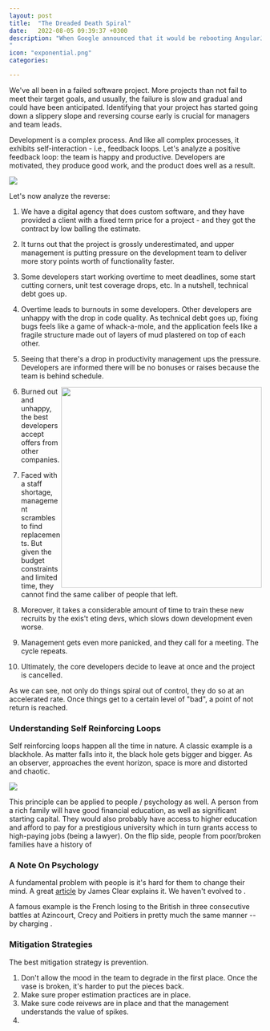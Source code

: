 ```yaml
---
layout: post
title:  "The Dreaded Death Spiral"
date:   2022-08-05 09:39:37 +0300
description: "When Google announced that it would be rebooting AngularJS and that Angular 2.0 would be effectively a new framework, a lot of companies with products built on the old version were put in a difficult situation of having to either restart building their product from scratch or continue with a deprecated technology or you some kind of hybrid solution. Continuing to build on a deprecated technology is obviously risky. As time passes, there are no more updates to the library, and finding developers willing to work on it becomes harder and harder, so this isn't really an option.
"
icon: "exponential.png"
categories: 

---
```

We've all been in a failed software project. More projects than not fail to meet their target goals, and usually, the failure is slow and gradual and could have been anticipated. Identifying that your project has started going down a slippery slope and reversing course early is crucial for managers and team leads.

Development is a complex process. And like all complex processes, it exhibits self-interaction - i.e., feedback loops. Let's analyze a positive feedback loop: the team is happy and productive. Developers are motivated, they produce good work, and the product does well as a result.

<img src="chaos.png" class="img" />

Let's now analyze the reverse:

1. We have a digital agency that does custom software, and they have provided a client with a fixed term price for a project - and they got the contract by low balling the estimate. 

2. It turns out that the project is grossly underestimated, and upper management is putting pressure on the development team to deliver more story points worth of functionality faster.

3. Some developers start working overtime to meet deadlines, some start cutting corners, unit test coverage drops, etc. In a nutshell, technical debt goes up.

4. Overtime leads to burnouts in some developers. Other developers are unhappy with the drop in code quality. As technical debt goes up, fixing bugs feels like a game of whack-a-mole, and the application feels like a fragile structure made out of layers of mud plastered on top of each other.


5. Seeing that there's a drop in productivity management ups the pressure. Developers are informed there will be no bonuses or raises because the team is behind schedule.

<img src="exponential.png" style="width: 400px; float: right;" />

6. Burned out and unhappy, the best developers accept offers from other companies. 

7. Faced with a staff shortage, management scrambles to find replacements. But given the budget constraints and limited time, they cannot find the same caliber of people that left.

8. Moreover, it takes a considerable amount of time to train these new recruits by the exis't eting devs, which slows down development even worse.

9. Management gets even more panicked, and they call for a meeting. The cycle repeats.

10. Ultimately, the core developers decide to leave at once and the project is cancelled.

As we can see, not only do things spiral out of control, they do so at an accelerated rate. Once things get to a certain level of "bad", a point of not return is reached.

### Understanding Self Reinforcing Loops
Self reinforcing loops happen all the time in nature. A classic example is a blackhole. As matter falls into it, the black hole gets bigger and bigger. As an observer, approaches the event horizon, space is more and distorted and chaotic.

<img src="black-hole.webp" class="img" />

This principle can be applied to people / psychology as well. A person from a rich family will have good financial education, as well as significant starting capital. They would also probably have access to higher education and afford to pay for a prestigious university which in turn grants access to high-paying jobs (being a lawyer).
On the flip side, people from poor/broken families have a history of 

### A Note On Psychology
A fundamental problem with people is it's hard for them to change their mind. A great [article](https://jamesclear.com/why-facts-dont-change-minds) by James Clear explains it. We haven't evolved to .

A famous example is the French losing to the British in three consecutive battles at Azincourt, Crecy and Poitiers in pretty much the same manner -- by charging .

### Mitigation Strategies
The best mitigation strategy is prevention.

1. Don't allow the mood in the team to degrade in the first place. Once the vase is broken, it's harder to put the pieces back.
2. Make sure proper estimation practices are in place.
3. Make sure code reivews are in place and that the management understands the value of spikes.
4. 